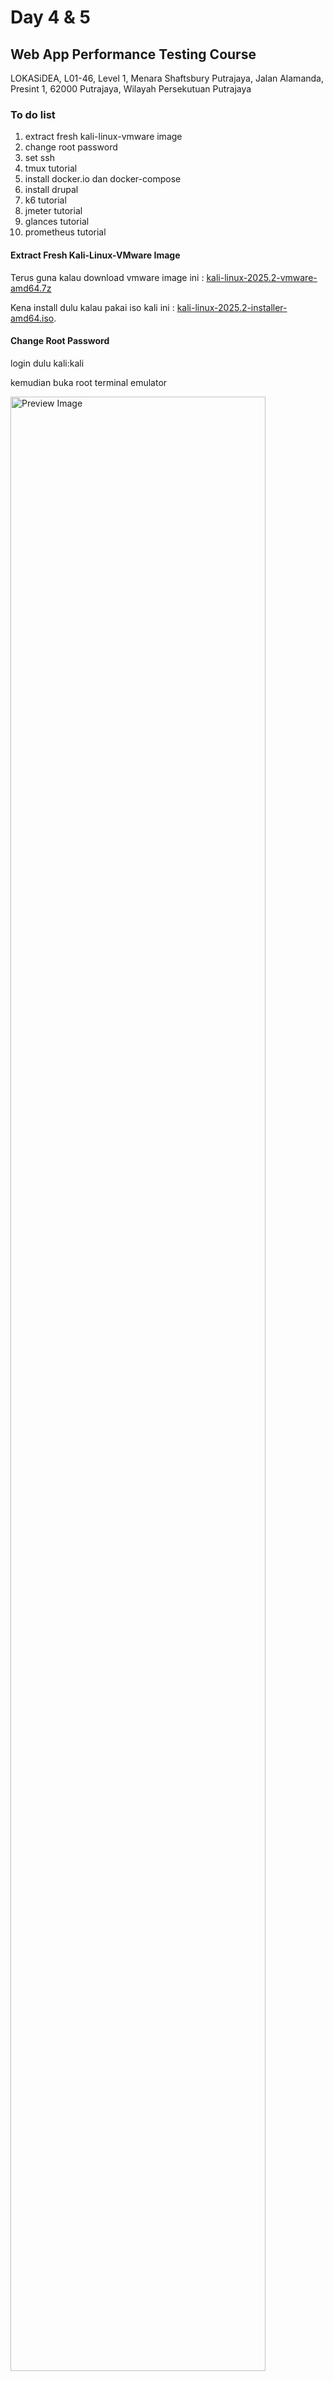 # Day 4 & 5
## Web App Performance Testing Course
LOKASiDEA, L01-46, Level 1, Menara Shaftsbury Putrajaya, Jalan Alamanda, Presint 1, 62000 Putrajaya, Wilayah Persekutuan Putrajaya

### To do list
1. extract fresh kali-linux-vmware image
1. change root password
1. set ssh
1. tmux tutorial
1. install docker.io dan docker-compose
1. install drupal
1. k6 tutorial
1. jmeter tutorial
1. glances tutorial
1. prometheus tutorial

#### Extract Fresh Kali-Linux-VMware Image
Terus guna kalau download vmware image ini : [kali-linux-2025.2-vmware-amd64.7z](https://cdimage.kali.org/kali-2025.2/kali-linux-2025.2-vmware-amd64.7z)

Kena install dulu kalau pakai iso kali ini : [kali-linux-2025.2-installer-amd64.iso](https://cdimage.kali.org/kali-2025.2/kali-linux-2025.2-installer-amd64.iso).

#### Change Root Password
login dulu kali:kali

kemudian buka root terminal emulator

<img src="https://raw.githubusercontent.com/kelassir/baru/refs/heads/main/assets/baru-Clipboard13.png" alt="Preview Image" width="90%">
gunakan default password root:kali

dan taip
<pre>
  # passwd
</pre>

tukar kepada password baru seperti 'toor' atau lain-lain.

ps - apabila password baru ditaip di terminal, ianya tidak akan kelihatan pada screen. bertawakallah, insyaAllah key stroke itu akan berjaya disimpan dalam terminal. root:kali atau kali:kali bermaksud username:password atau login:password

#### Set SSH
sebelum set service sshd jom kita semak IP Address Kali Linux dulu. Sila taip:
<pre>
  # ip a
</pre>
Cuba lihat pada eth0 (atau kemungkinan nama nic berbeza) jika menggunakan VMWare Player selalunya akan bermula dengan 192.168.X.X. Kenal pasti IP Address ini dan siap sedia download Third party SSH client seperti PUTTY dan MobaXterm.
<img src="https://raw.githubusercontent.com/kelassir/baru/refs/heads/main/assets/baru-Clipboard09.png" alt="Preview Image" width="90%">

next command
<pre>
  # nano /etc/ssh/sshd_config
</pre>

cari dalam file tu 'permit root login', buang comment (uncomment) dan tukar argumen kedua dengan perkataan 'yes'
<img src="https://raw.githubusercontent.com/kelassir/baru/refs/heads/main/assets/baru-Clipboard01.png" alt="Preview Image" width="90%">

keluar dan save configuration file seterusnya taip next command
<pre>
  # systemctl enable ssh
  # systemctl start ssh
</pre>

bukan third party dan cuba remote ke IP Address dengan port 22. Masukkan root dan password baru anda.

#### Tmux Tutorial
Jom install extension tmux.
<pre>
  # cd
  # git clone https://github.com/tmux-plugins/tpm ~/.tmux/plugins/tpm
  # nano ~/.tmux.conf
</pre>
<img src="https://raw.githubusercontent.com/kelassir/baru/refs/heads/main/assets/baru-Clipboard02.png" alt="Preview Image" width="90%">
tambahkan ke dalam configuration file tersebut

```  
# TPM
set -g @plugin 'tmux-plugins/tpm'
set -g @plugin 'tmux-plugins/tmux-resurrect'

# Simpan dengan prefix + Ctrl-s
bind-key C-s run-shell '~/.tmux/plugins/tmux-resurrect/scripts/save.sh'

# Pulihkan dengan prefix + Ctrl-r
bind-key C-r run-shell '~/.tmux/plugins/tmux-resurrect/scripts/restore.sh'

# TPM shortcut
run '~/.tmux/plugins/tpm/tpm'
```
<img src="https://raw.githubusercontent.com/kelassir/baru/refs/heads/main/assets/baru-Clipboard03.png" alt="Preview Image" width="90%">

Ok cuba run satu sesi tmux dulu
<pre>
  # tmux
</pre>

kemudian CTRL+b SHIFT+I

<img src="https://raw.githubusercontent.com/kelassir/baru/refs/heads/main/assets/baru-Clipboard04.png" alt="Preview Image" width="90%">
tekan ESC apabila plugins selesai installed dalam tmux
untuk keluar CTRL+b d

Check dan kill semua session
<pre>
  # tmux ls
  # tmux kill-server
  # tmux ls
  # tmux new -s putrajaya
</pre>

Di dalam tmux sesi putrajaya tekan CTRL+b CTRL+s.

Kemudian detach CTRL+b d

check semula session
<pre>
  # tmux ls
  # tmux kill-server
  # tmux ls
  # tmux
</pre>
Dalam tmux baru, tmux yang tiada nama sesi atau "session-0" ini cuba tekan CTRL+b :
<img src="https://raw.githubusercontent.com/kelassir/baru/refs/heads/main/assets/baru-Clipboard10.png" alt="Preview Image" width="90%">

Seterusnya pada prompt : sila taip 
```
choose-session
```
<img src="https://raw.githubusercontent.com/kelassir/baru/refs/heads/main/assets/baru-Clipboard11.png" alt="Preview Image" width="90%">
<img src="https://raw.githubusercontent.com/kelassir/baru/refs/heads/main/assets/baru-Clipboard12.png" alt="Preview Image" width="90%">

Dalam tmux baru tekan CTRL+b CTRL+r untuk restore
<img src="https://raw.githubusercontent.com/kelassir/baru/refs/heads/main/assets/baru-Clipboard18.png" alt="Preview Image" width="90%">

Check semula session putrajaya dengan CTRL+b :

Seterusnya pada prompt : sila taip semula
```
choose-session
```
<img src="https://raw.githubusercontent.com/kelassir/baru/refs/heads/main/assets/baru-Clipboard20.png" alt="Preview Image" width="90%">

Alhamdulillah session putrajaya berjaya dikembalikan walaupun tmux ls tidak menunjukkan kewujudan sebarang sesi atau server.

Buka tab baru dengan menekan key CTRL+b c
<img src="https://raw.githubusercontent.com/kelassir/baru/refs/heads/main/assets/baru-Clipboard21.png" alt="Preview Image" width="90%">

Tukar nama tab dengan CTR+b ; dan taip "melaka"
<img src="https://raw.githubusercontent.com/kelassir/baru/refs/heads/main/assets/baru-Clipboard22.png" alt="Preview Image" width="90%">

Pergi ke tab 0 dengan CTRL+b 0

Tukar nama tab dengan CTR+b ; dan taip "putrajaya"

Keluar dari tmux dengan CTRL-b d

List dan masuk semula ke dalam sesi putrajaya
<pre>
  # tmux ls
  # tmux a -t putrajaya
</pre>
<img src="https://raw.githubusercontent.com/kelassir/baru/refs/heads/main/assets/baru-Clipboard23.png" alt="Preview Image" width="90%">

<img src="https://raw.githubusercontent.com/kelassir/baru/refs/heads/main/assets/baru-Clipboard24.png" alt="Preview Image" width="90%">

Pergi ke tab 1 dengan CTRL+b 1

Tambah Row dengan CTRL+b "

Tambah Column dengan CTRL+b %

<img src="https://raw.githubusercontent.com/kelassir/baru/refs/heads/main/assets/baru-Clipboard26.png" alt="Preview Image" width="90%">

Untuk bergerak antara Row dan Column gunakan arrow pada keyboard ke atas atau kebawah atau ke kiri atau ke kanan selepas prefix CTRL+B

Untuk memadam Row, Column atau tab cuma taip arahan
<pre>
  # exit
</pre>

#### Install docker.io
Kita mulakan dengan create sesi tmux dengan nama install

Kalau detach dari mana-mana sesi boleh terus taip
<pre>
  # tmux new -s install
</pre>

Atau jika masih lagi di dalam mana-mana sesi tmux boleh gunakan CTRL-b : dan taip

```
new -s install
```

<img src="https://raw.githubusercontent.com/kelassir/baru/refs/heads/main/assets/baru-Clipboard27.png" alt="Preview Image" width="90%">
boleh gunakan arrow pada keyboard ke atas dan ke bawah untuk pilih mana-mana sesi dalam tmux

```
choose-session
```

<img src="https://raw.githubusercontent.com/kelassir/baru/refs/heads/main/assets/baru-Clipboard28.png" alt="Preview Image" width="90%">
<img src="https://raw.githubusercontent.com/kelassir/baru/refs/heads/main/assets/baru-Clipboard29.png" alt="Preview Image" width="90%">

Di dalam sesi tmux: install

<pre>
  # apt update
  # apt install docker.io docker-compose
</pre>

<img src="https://raw.githubusercontent.com/kelassir/baru/refs/heads/main/assets/baru-Clipboard30.png" alt="Preview Image" width="90%">

Semak installed docker dan docker-compose

<pre>
  # which docker-compose && which docker
</pre>

<img src="https://raw.githubusercontent.com/kelassir/baru/refs/heads/main/assets/baru-Clipboard31.png" alt="Preview Image" width="90%">

Semak volume, network dan container

<pre>
  # docker volume list
  # docker network list
  # docker ps
</pre>

<img src="https://raw.githubusercontent.com/kelassir/baru/refs/heads/main/assets/baru-Clipboard32.png" alt="Preview Image" width="90%">

Untuk download docker image cuba
<pre>
  # clear
  # docker pull prom/prometheus 
  # docker pull prom/node-exporter
  # docker pull grafana/grafana
  # docker pull grafana/k6
  # docker image ls
  # docker images
</pre>

<img src="https://raw.githubusercontent.com/kelassir/baru/refs/heads/main/assets/baru-Clipboard33.png" alt="Preview Image" width="90%">

#### Install Drupal
<pre>
  # clear
  # git clone https://github.com/kelassir/baru
  # cd baru
  # cd kelassir-drupal2
  # nano .env
</pre>

Isi maklumat sensitif di dalam .env

```
MYSQL_ROOT_PASSWORD=rootpass
MYSQL_DATABASE=drupaldb
MYSQL_USER=drupaluser
MYSQL_PASSWORD=drupalpass
```
Run kan ke semua container melalui Docker-Compose secara Background (-d)
<pre>
  # pwd
  # ls
  # tree
  # docker-compose -d up
</pre>
